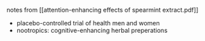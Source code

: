 notes from [[attention-enhancing effects of spearmint extract.pdf]]

- placebo-controlled trial of health men and women
- nootropics: cognitive-enhancing herbal preperations